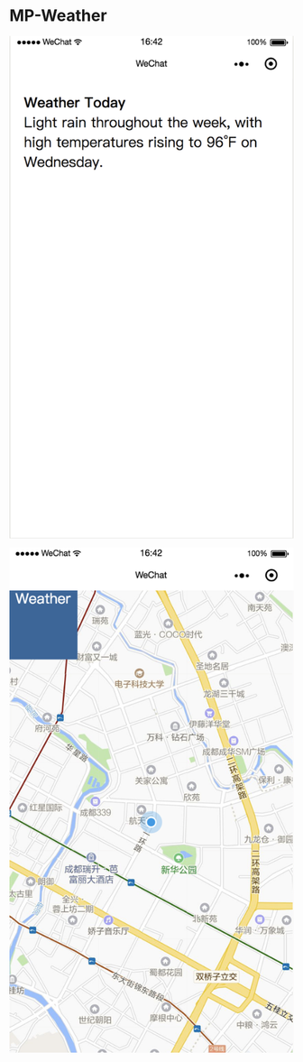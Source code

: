 # MP-Weather

![](https://github.com/pitipon/MP-Weather/blob/master/screenshot/1.png)


![](https://github.com/pitipon/MP-Weather/blob/master/screenshot/2.png)